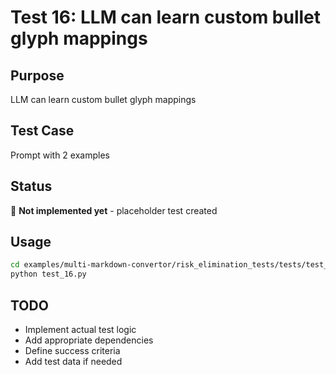 # Test 16: LLM can learn custom bullet glyph mappings

## Purpose
LLM can learn custom bullet glyph mappings

## Test Case
Prompt with 2 examples

## Status
🚧 **Not implemented yet** - placeholder test created

## Usage
```bash
cd examples/multi-markdown-convertor/risk_elimination_tests/tests/test_16_llm_bullet_mapping
python test_16.py
```

## TODO
- Implement actual test logic
- Add appropriate dependencies
- Define success criteria
- Add test data if needed
